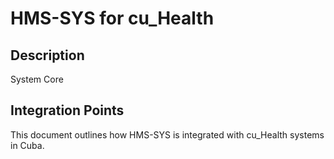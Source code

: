 # HMS-SYS for cu_Health

## Description

System Core

## Integration Points

This document outlines how HMS-SYS is integrated with cu_Health systems in Cuba.
